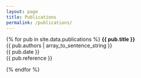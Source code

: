 ```yaml
---
layout: page
title: Publications
permalink: /publications/
---
```


{% for pub in site.data.publications %}
**{{ pub.title }}**  
{{ pub.authors | array_to_sentence_string }}  
{{ pub.date }}  
{{ pub.reference }}

{% endfor %}

